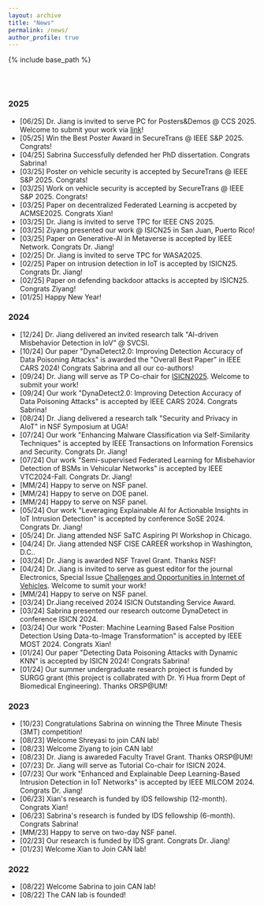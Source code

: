 ```yaml
---
layout: archive
title: "News"
permalink: /news/
author_profile: true
---
```


{% include base_path %}

<br/>
<br/>


### 2025
<!-- 
- [03/25] Happy to serve on NSF Panel (SaTC)
- [05/25] Happy to serve on DoE Panel
- [06/25] Happy to serve on NSF Panel (Epsore)
-->
- [06/25] Dr. Jiang is invited to serve PC for Posters&Demos @ CCS 2025. Welcome to submit your work via [link](https://www.sigsac.org/ccs/CCS2025/call-for-posters-and-demos/)!
- [05/25] Win the Best Poster Award in SecureTrans @ IEEE S&P 2025. Congrats!
- [04/25] Sabrina Successfully defended her PhD dissertation. Congrats Sabrina!
- [03/25] Poster on vehicle security is accepted by SecureTrans @ IEEE S&P 2025. Congrats!  
- [03/25] Work on vehicle security is accepted by SecureTrans @ IEEE S&P 2025. Congrats!  
- [03/25] Paper on decentralized Federated Learning is accpeted by ACMSE2025. Congrats Xian!
- [03/25] Dr. Jiang is invited to serve TPC for IEEE CNS 2025.
- [03/25] Ziyang presented our work @ ISICN25 in San Juan, Puerto Rico!
- [03/25] Paper on Generative-AI in Metaverse is accepted by IEEE Network. Congrats Dr. Jiang!
- [02/25] Dr. Jiang is invited to serve TPC for WASA2025.
- [02/25] Paper on intrusion detection in IoT is accepted by ISICN25. Congrats Dr. Jiang! 
- [02/25] Paper on defending backdoor attacks is accepted by ISICN25. Congrats Ziyang!
- [01/25] Happy New Year!
<!-- - [01/25] Dr.Jiang attended NSF NeTS early-career PI meetings.-->
### 2024
- [12/24] Dr. Jiang delivered an invited research talk "AI-driven Misbehavior Detection in IoV" @ SVCSI. <!--(https://www.svcsi.org/events-1/webinar-ai-driven-misbehavior-detection-in-iov-efficiency-distribution-and-transparency)-->
- [10/24] Our paper "DynaDetect2.0: Improving Detection Accuracy of Data Poisoning Attacks" is awarded the "Overall Best Paper" in IEEE CARS 2024! Congrats Sabrina and all our co-authors!
- [09/24] Dr. Jiang will serve as TP Co-chair for [ISICN2025](https://www.isicn.org/2025/). Welcome to submit your work!
- [09/24] Our work "DynaDetect2.0: Improving Detection Accuracy of Data Poisoning Attacks" is accepted by IEEE CARS 2024. Congrats Sabrina!
- [08/24] Dr. Jiang delivered a research talk "Security and Privacy in AIoT" in NSF Symposium at UGA! 
- [07/24] Our work "Enhancing Malware Classification via Self-Similarity Techniques" is accepted by IEEE Transactions on Information Forensics and Security. Congrats Dr. Jiang!
- [07/24] Our work "Semi-supervised Federated Learning for Misbehavior Detection of BSMs in Vehicular Networks" is accepted by IEEE VTC2024-Fall. Congrats Dr. Jiang!
- [MM/24] Happy to serve on NSF panel.
- [MM/24] Happy to serve on DOE panel.
- [MM/24] Happy to serve on NSF panel.
- [05/24] Our work "Leveraging Explainable AI for Actionable Insights in IoT Intrusion Detection" is accepted by conference SoSE 2024. Congrats Dr. Jiang!
- [05/24] Dr. Jiang attended NSF SaTC Aspiring PI Workshop in Chicago. 
- [04/24] Dr. Jiang attended NSF CISE CAREER workshop in Washington, D.C..
- [03/24] Dr. Jiang is awarded NSF Travel Grant. Thanks NSF!
- [04/24] Dr. Jiang is invited to serve as guest editor for the journal Electronics, Special Issue [Challenges and Opportunities in Internet of Vehicles](https://www.mdpi.com/journal/electronics/special_issues/5MJHAE8NUK). Welcome to sumit your work!
- [MM/24] Happy to serve on NSF panel.
- [03/24] Dr.Jiang received 2024 ISICN Outstanding Service Award.
- [03/24] Sabrina presented our research outcome DynaDetect in conference ISICN 2024.
- [03/24] Our work "Poster: Machine Learning Based False Position Detection Using Data-to-Image Transformation" is accepted by IEEE MOST 2024. Congrats Xian! 
- [01/24] Our paper "Detecting Data Poisoning Attacks with Dynamic KNN" is accepted by ISICN 2024! Congrats Sabrina!
- [01/24] Our summer undergraduate research project is funded by SURGG grant (this project is collabrated with Dr. Yi Hua frorm Dept of Biomedical Engineering). Thanks ORSP@UM!
  
### 2023

- [10/23] Congratulations Sabrina on winning the Three Minute Thesis (3MT) competition! 
- [08/23] Welcome Shreyasi to join CAN lab!
- [08/23] Welcome Ziyang to join CAN lab!
- [08/23] Dr. Jiang is awareded Faculty Travel Grant. Thanks ORSP@UM!
- [07/23] Dr. Jiang will serve as Tutorial Co-chair for ISICN 2024.
- [07/23] Our work "Enhanced and Explainable Deep Learning-Based Intrusion Detection in IoT Networks" is accepted by IEEE MILCOM 2024. Congrats Dr. Jiang!
- [06/23] Xian's research is funded by IDS fellowship (12-month). Congrats Xian!
- [06/23] Sabrina's research is funded by IDS fellowship (6-month). Congrats Sabrina! 
- [MM/23] Happy to serve on two-day NSF panel. 
- [02/23] Our research is funded by IDS grant. Congrats Dr. Jiang!
- [01/23] Welcome Xian to Join CAN lab!

### 2022

- [08/22] Welcome Sabrina to join CAN lab!
- [08/22] The CAN lab is founded!

